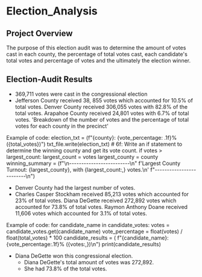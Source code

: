 # Election_Analysis

## Project Overview

The purpose of this election audit was to determine the amount of votes cast in each county, the percentage of total votes cast, each candidate's total votes and percentage of votes and the ultimately the election winner. 
 
## Election-Audit Results

* 369,711 votes were cast in the congressional election
* Jefferson County received 38, 855 votes which accounted for 10.5% of total votes. Denver County received 306,055 votes with 82.8% of the total votes. Arapahoe County received 24,801 votes with 6.7% of total votes. 'Breakdown of the number of votes and the percentage of total votes for each county in the precinct'

Example of code: election_txt = (f"{county}: {vote_percentage: .1f}% ({total_votes})")
        txt_file.write(election_txt)
                # 6f: Write an if statement to determine the winning county and get its vote count.
        if votes > largest_count:
            largest_count = votes
            largest_county = county
            winning_summary = (f"\n-------------------------\n"
            f'Largest County Turnout: {largest_county}, with {largest_count:,} votes.\n'
            f"-------------------------\n")
            
* Denver County had the largest number of votes. 
* Charles Casper Stockham received 85,213 votes which accounted for 23% of total votes. Diana DeGette received 272,892 votes which accounted for 73.8% of total votes. Raymon Anthony Doane received 11,606 votes which accounted for 3.1% of total votes.

Example of code: for candidate_name in candidate_votes:
        votes = candidate_votes.get(candidate_name)
        vote_percentage = float(votes) / float(total_votes) * 100
        candidate_results = (
            f"{candidate_name}: {vote_percentage:.1f}% ({votes:,})\n")
        print(candidate_results)
        
* Diana DeGette won this congressional election.
  * Diana DeGette's total amount of votes was 272,892.
  * She had 73.8% of the total votes.
